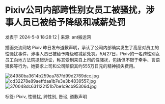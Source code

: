 # Pixiv公司内部跨性别女员工被骚扰，涉事人员已被给予降级和减薪处罚

发表于 2024-5-8 18:28:12  |  来源: ant搬运网

插画交流网站 Pixiv 昨日发布道歉声明，承认了公司内部确实发生了高层对员工的性骚扰事件，涉事人员已被给予降级和减薪处罚。5月27日，Pixiv的一名跨性别女员工向地方法院提起诉讼，称其受到来自上司的性骚扰，包括但不限于牵手、言语猥亵等行为，她要求上司和公司赔偿其约555万日元的精神损失费用。 

![84980ba3614b259ea787fd99d2769dcc.jpg](https://image.antbyw.com/gameimg/ants1/84980ba3614b259ea787fd99d2769dcc.jpg) 
![cd32278e89aeffdaa1b7e3e3b4839557.jpg](https://image.antbyw.com/gameimg/ants1/cd32278e89aeffdaa1b7e3e3b4839557.jpg) 
![370048dc631122151b7be1c9cb95306d.jpg](https://image.antbyw.com/gameimg/ants1/370048dc631122151b7be1c9cb95306d.jpg)

标签: Pixiv, 性骚扰, 跨性别, 告讼, 道歉声明